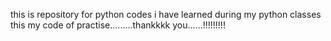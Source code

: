 this is repository for python codes i have learned during my python classes
this my code of practise.........thankkkk you......!!!!!!!!!
